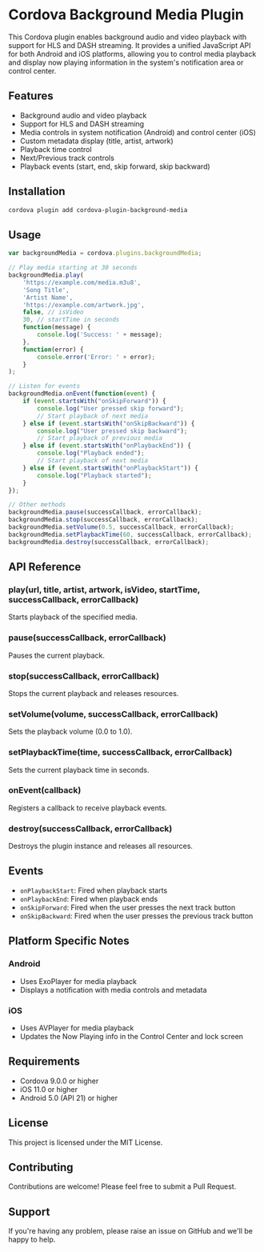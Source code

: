 # Cordova Background Media Plugin

This Cordova plugin enables background audio and video playback with support for HLS and DASH streaming. It provides a unified JavaScript API for both Android and iOS platforms, allowing you to control media playback and display now playing information in the system's notification area or control center.

## Features

- Background audio and video playback
- Support for HLS and DASH streaming
- Media controls in system notification (Android) and control center (iOS)
- Custom metadata display (title, artist, artwork)
- Playback time control
- Next/Previous track controls
- Playback events (start, end, skip forward, skip backward)

## Installation

```bash
cordova plugin add cordova-plugin-background-media
```

## Usage

```javascript
var backgroundMedia = cordova.plugins.backgroundMedia;

// Play media starting at 30 seconds
backgroundMedia.play(
    'https://example.com/media.m3u8',
    'Song Title',
    'Artist Name',
    'https://example.com/artwork.jpg',
    false, // isVideo
    30, // startTime in seconds
    function(message) {
        console.log('Success: ' + message);
    },
    function(error) {
        console.error('Error: ' + error);
    }
);

// Listen for events
backgroundMedia.onEvent(function(event) {
    if (event.startsWith("onSkipForward")) {
        console.log("User pressed skip forward");
        // Start playback of next media
    } else if (event.startsWith("onSkipBackward")) {
        console.log("User pressed skip backward");
        // Start playback of previous media
    } else if (event.startsWith("onPlaybackEnd")) {
        console.log("Playback ended");
        // Start playback of next media
    } else if (event.startsWith("onPlaybackStart")) {
        console.log("Playback started");
    }
});

// Other methods
backgroundMedia.pause(successCallback, errorCallback);
backgroundMedia.stop(successCallback, errorCallback);
backgroundMedia.setVolume(0.5, successCallback, errorCallback);
backgroundMedia.setPlaybackTime(60, successCallback, errorCallback);
backgroundMedia.destroy(successCallback, errorCallback);
```

## API Reference

### play(url, title, artist, artwork, isVideo, startTime, successCallback, errorCallback)

Starts playback of the specified media.

### pause(successCallback, errorCallback)

Pauses the current playback.

### stop(successCallback, errorCallback)

Stops the current playback and releases resources.

### setVolume(volume, successCallback, errorCallback)

Sets the playback volume (0.0 to 1.0).

### setPlaybackTime(time, successCallback, errorCallback)

Sets the current playback time in seconds.

### onEvent(callback)

Registers a callback to receive playback events.

### destroy(successCallback, errorCallback)

Destroys the plugin instance and releases all resources.

## Events

- `onPlaybackStart`: Fired when playback starts
- `onPlaybackEnd`: Fired when playback ends
- `onSkipForward`: Fired when the user presses the next track button
- `onSkipBackward`: Fired when the user presses the previous track button

## Platform Specific Notes

### Android

- Uses ExoPlayer for media playback
- Displays a notification with media controls and metadata

### iOS

- Uses AVPlayer for media playback
- Updates the Now Playing info in the Control Center and lock screen

## Requirements

- Cordova 9.0.0 or higher
- iOS 11.0 or higher
- Android 5.0 (API 21) or higher

## License

This project is licensed under the MIT License.

## Contributing

Contributions are welcome! Please feel free to submit a Pull Request.

## Support

If you're having any problem, please raise an issue on GitHub and we'll be happy to help.